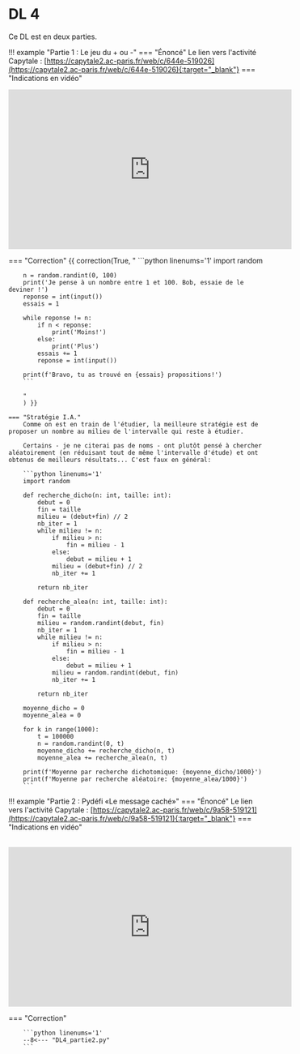 # DL 4

Ce DL est en deux parties.

!!! example "Partie 1 : Le jeu du + ou -"
    === "Énoncé" 
        Le lien vers l'activité Capytale : [https://capytale2.ac-paris.fr/web/c/644e-519026](https://capytale2.ac-paris.fr/web/c/644e-519026){:target="_blank"} 
    === "Indications en vidéo"
        <p align="center">
        <iframe title="DL4_P1" src="https://peertube.lyceeconnecte.fr/videos/embed/08f59444-79e6-4acb-80b6-22bf1f1e8522" allowfullscreen="" sandbox="allow-same-origin allow-scripts allow-popups" width="560" height="315" frameborder="0"></iframe>
        </p>
    === "Correction" 
        {{ correction(True, 
        "
        ```python linenums='1'
        import random

        n = random.randint(0, 100)
        print('Je pense à un nombre entre 1 et 100. Bob, essaie de le deviner !')
        reponse = int(input())
        essais = 1

        while reponse != n:
            if n < reponse:
                print('Moins!')
            else:
                print('Plus')
            essais += 1
            reponse = int(input())
        
        print(f'Bravo, tu as trouvé en {essais} propositions!')
        ```
        
        "
        ) }}

    === "Stratégie I.A."
        Comme on est en train de l'étudier, la meilleure stratégie est de proposer un nombre au milieu de l'intervalle qui reste à étudier.

        Certains - je ne citerai pas de noms - ont plutôt pensé à chercher aléatoirement (en réduisant tout de même l'intervalle d'étude) et ont obtenus de meilleurs résultats... C'est faux en général:

        ```python linenums='1'
        import random

        def recherche_dicho(n: int, taille: int):
            debut = 0
            fin = taille
            milieu = (debut+fin) // 2
            nb_iter = 1
            while milieu != n:
                if milieu > n:
                    fin = milieu - 1
                else:
                    debut = milieu + 1
                milieu = (debut+fin) // 2
                nb_iter += 1

            return nb_iter

        def recherche_alea(n: int, taille: int):
            debut = 0
            fin = taille
            milieu = random.randint(debut, fin)
            nb_iter = 1
            while milieu != n:
                if milieu > n:
                    fin = milieu - 1
                else:
                    debut = milieu + 1
                milieu = random.randint(debut, fin)
                nb_iter += 1

            return nb_iter

        moyenne_dicho = 0
        moyenne_alea = 0

        for k in range(1000):
            t = 100000
            n = random.randint(0, t)
            moyenne_dicho += recherche_dicho(n, t)
            moyenne_alea += recherche_alea(n, t)

        print(f'Moyenne par recherche dichotomique: {moyenne_dicho/1000}')
        print(f'Moyenne par recherche aléatoire: {moyenne_alea/1000}')
        ```
        


!!! example "Partie 2 : Pydéfi «Le message caché»"
    === "Énoncé" 
        Le lien vers l'activité Capytale : [https://capytale2.ac-paris.fr/web/c/9a58-519121](https://capytale2.ac-paris.fr/web/c/9a58-519121){:target="_blank"} 
    === "Indications en vidéo"
        <p align="center">  
        <iframe title="DL4_P2" src="https://peertube.lyceeconnecte.fr/videos/embed/6642b612-179f-44ee-b54e-27332d8e9599" allowfullscreen="" sandbox="allow-same-origin allow-scripts allow-popups" width="560" height="315" frameborder="0"></iframe>
        </p>
    === "Correction" 
        
        ```python linenums='1'
        --8<--- "DL4_partie2.py"
        ```
        


